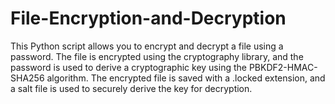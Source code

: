 # File-Encryption-and-Decryption
This Python script allows you to encrypt and decrypt a file using a password. The file is encrypted using the cryptography library, and the password is used to derive a cryptographic key using the PBKDF2-HMAC-SHA256 algorithm. The encrypted file is saved with a .locked extension, and a salt file is used to securely derive the key for decryption.
